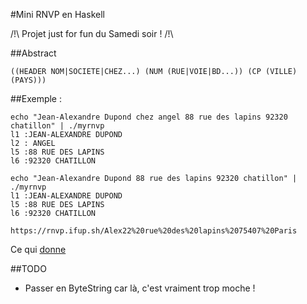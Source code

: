 #Mini RNVP en Haskell

/!\ Projet just for fun du Samedi soir ! /!\

##Abstract

```
((HEADER NOM|SOCIETE|CHEZ...) (NUM (RUE|VOIE|BD...)) (CP (VILLE)(PAYS)))
```

##Exemple :

```
echo "Jean-Alexandre Dupond chez angel 88 rue des lapins 92320 chatillon" | ./myrnvp 
l1 :JEAN-ALEXANDRE DUPOND 
l2 : ANGEL 
l5 :88 RUE DES LAPINS 
l6 :92320 CHATILLON
```

```
echo "Jean-Alexandre Dupond 88 rue des lapins 92320 chatillon" | ./myrnvp 
l1 :JEAN-ALEXANDRE DUPOND 
l5 :88 RUE DES LAPINS 
l6 :92320 CHATILLON
```

```
https://rnvp.ifup.sh/Alex22%20rue%20des%20lapins%2075407%20Paris
```

Ce qui [donne](https://rnvp.ifup.sh/Alex22%20rue%20des%20lapins%2075407%20Paris)

##TODO 

- Passer en ByteString car là, c'est vraiment trop moche !
